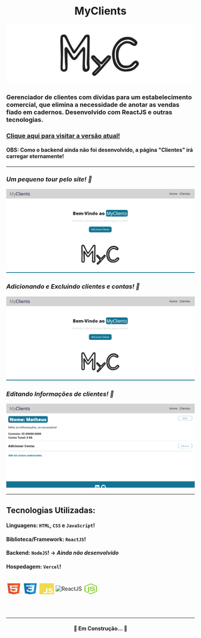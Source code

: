 <h1 align="center" >MyClients</h1>

<div align="center">
  <img src="/src/img/logo.jpeg"/>
</div>

### Gerenciador de clientes com dívidas para um estabelecimento comercial, que elimina a necessidade de anotar as vendas fiado em cadernos. Desenvolvido com ReactJS e outras tecnologias.

### <a href="https://my-clients-kohl.vercel.app/">Clique aqui para visitar a versão atual!<a/>

#### OBS: Como o backend ainda não foi desenvolvido, a página "Clientes" irá carregar eternamente!


---


### _Um pequeno tour pelo site! 🚀_
<img src="/src/img/inicial.gif"/>

### _Adicionando e Excluindo clientes e contas! 🚀_
<img src="/src/img/manipulando.gif"/>

### _Editando Informações de clientes! 🚀_
<img src="/src/img/editando.gif"/>


---


<h2>Tecnologias Utilizadas:</h2>
 
 #### Linguagens: `HTML`, `CSS` e `JavaScript`!
 #### Biblioteca/Framework: `ReactJS`!
 #### Backend: `NodeJS`! -> _Ainda não desenvolvido_
 #### Hospedagem: `Vercel`!
 
 <div style="display: inline_block"><br>
  <img align="center" alt="HTML" height="30" width="40" src="https://raw.githubusercontent.com/devicons/devicon/master/icons/html5/html5-original.svg">
  <img align="center" alt="CSS" height="30" width="40" src="https://raw.githubusercontent.com/devicons/devicon/master/icons/css3/css3-original.svg">
  <img align="center" alt="Js" height="30" width="40" src="https://raw.githubusercontent.com/devicons/devicon/master/icons/javascript/javascript-plain.svg">
  <img align="center" alt="ReactJS" height="30" width="40" src="https://cdn.jsdelivr.net/gh/devicons/devicon/icons/react/react-original.svg">
  <img align="center" alt="NodeJS" height="30" width="40" src="https://raw.githubusercontent.com/devicons/devicon/master/icons/nodejs/nodejs-plain.svg">
 </div>
 
 <br></br>


 ---


<h4 align="center"> 
	🚧 Em Construção...  🚧
</h4>
